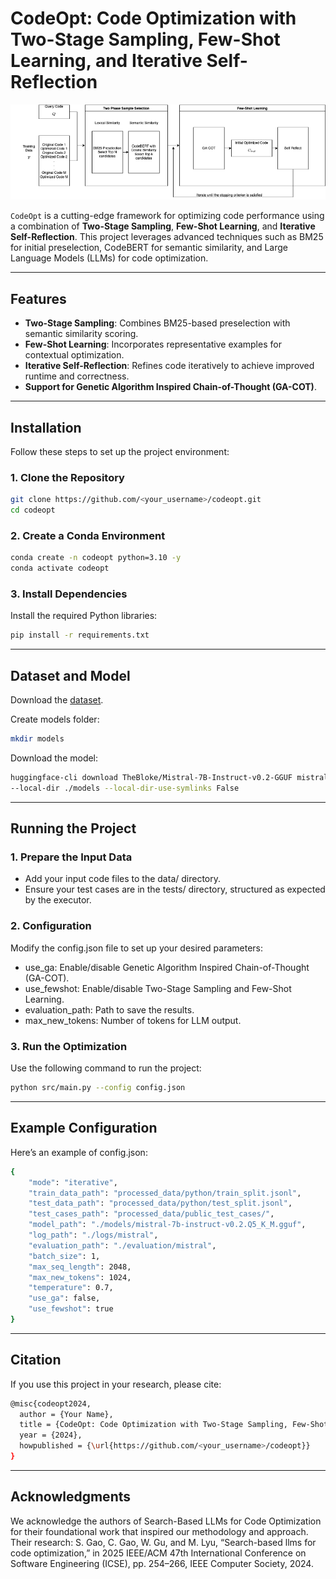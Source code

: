 # CodeOpt: Code Optimization with Two-Stage Sampling, Few-Shot Learning, and Iterative Self-Reflection
![](framework.png)

`CodeOpt` is a cutting-edge framework for optimizing code performance using a combination of **Two-Stage Sampling**, **Few-Shot Learning**, and **Iterative Self-Reflection**. This project leverages advanced techniques such as BM25 for initial preselection, CodeBERT for semantic similarity, and Large Language Models (LLMs) for code optimization.

---

## Features
- **Two-Stage Sampling**: Combines BM25-based preselection with semantic similarity scoring.
- **Few-Shot Learning**: Incorporates representative examples for contextual optimization.
- **Iterative Self-Reflection**: Refines code iteratively to achieve improved runtime and correctness.
- **Support for Genetic Algorithm Inspired Chain-of-Thought (GA-COT)**.

---

## Installation

Follow these steps to set up the project environment:

### 1. Clone the Repository
```bash
git clone https://github.com/<your_username>/codeopt.git
cd codeopt
```

### 2. Create a Conda Environment
```bash
conda create -n codeopt python=3.10 -y
conda activate codeopt
```


### 3. Install Dependencies
Install the required Python libraries:
```bash
pip install -r requirements.txt
```

---

## Dataset and Model
Download the [dataset](https://zenodo.org/records/14096664).

Create models folder:
```bash
mkdir models
```
Download the model:
```bash
huggingface-cli download TheBloke/Mistral-7B-Instruct-v0.2-GGUF mistral-7b-instruct-v0.2.Q5_K_M.gguf
--local-dir ./models --local-dir-use-symlinks False
```
---

## Running the Project

### 1. Prepare the Input Data
- Add your input code files to the data/ directory.
- Ensure your test cases are in the tests/ directory, structured as expected by the executor.

### 2. Configuration

Modify the config.json file to set up your desired parameters:
- use_ga: Enable/disable Genetic Algorithm Inspired Chain-of-Thought (GA-COT).
- use_fewshot: Enable/disable Two-Stage Sampling and Few-Shot Learning.
- evaluation_path: Path to save the results.
- max_new_tokens: Number of tokens for LLM output.

### 3. Run the Optimization

Use the following command to run the project:
```bash
python src/main.py --config config.json
```
---

## Example Configuration

Here’s an example of config.json:
```bash
{
    "mode": "iterative",
    "train_data_path": "processed_data/python/train_split.jsonl",
    "test_data_path": "processed_data/python/test_split.jsonl",
    "test_cases_path": "processed_data/public_test_cases/",
    "model_path": "./models/mistral-7b-instruct-v0.2.Q5_K_M.gguf",
    "log_path": "./logs/mistral",
    "evaluation_path": "./evaluation/mistral",
    "batch_size": 1,
    "max_seq_length": 2048,
    "max_new_tokens": 1024,
    "temperature": 0.7,
    "use_ga": false,
    "use_fewshot": true
}
```
---

## Citation

If you use this project in your research, please cite:
```bash
@misc{codeopt2024,
  author = {Your Name},
  title = {CodeOpt: Code Optimization with Two-Stage Sampling, Few-Shot Learning, and Iterative Self-Reflection},
  year = {2024},
  howpublished = {\url{https://github.com/<your_username>/codeopt}}
}
```
---

## Acknowledgments

We acknowledge the authors of Search-Based LLMs for Code Optimization for their foundational work that inspired our methodology and approach. Their research: S. Gao, C. Gao, W. Gu, and M. Lyu, “Search-based llms for code optimization,” in 2025
IEEE/ACM 47th International Conference on Software Engineering (ICSE), pp. 254–266,
IEEE Computer Society, 2024.
